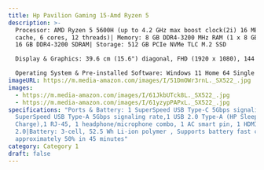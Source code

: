 ```yaml
---
title: Hp Pavilion Gaming 15-Amd Ryzen 5
description: >-
  Processor: AMD Ryzen 5 5600H (up to 4.2 GHz max boost clock(2i) 16 MB L3
  cache, 6 cores, 12 threads)| Memory: 8 GB DDR4-3200 MHz RAM (1 x 8 GB) Up to
  16 GB DDR4-3200 SDRAM| Storage: 512 GB PCIe NVMe TLC M.2 SSD

  Display & Graphics: 39.6 cm (15.6") diagonal, FHD (1920 x 1080), 144 Hz, IPS, micro-edge, anti-glare, 250 nits, 45% NTSC|Graphics: NVIDIA GeForce RTX 3050Ti Laptop GPU (4 GB GDDR6 dedicated)

  Operating System & Pre-installed Software: Windows 11 Home 64 Single Language| Microsoft Office Home & Student 2019 pre-installed
imageURL: https://m.media-amazon.com/images/I/51DmOWr3rnL._SX522_.jpg
images:
  - https://m.media-amazon.com/images/I/61JkbUTck8L._SX522_.jpg
  - https://m.media-amazon.com/images/I/61yzypPAPxL._SX522_.jpg
specifications: "Ports & Battery: 1 SuperSpeed USB Type-C 5Gbps signaling rate,1
  SuperSpeed USB Type-A 5Gbps signaling rate,1 USB 2.0 Type-A (HP Sleep and
  Charge),1 RJ-45, 1 headphone/microphone combo, 1 AC smart pin, 1 HDMI
  2.0|Battery: 3-cell, 52.5 Wh Li-ion polymer , Supports battery fast charge:
  approximately 50% in 45 minutes"
category: Category 1
draft: false
---
```

